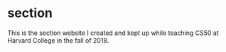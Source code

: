 # section

This is the section website I created and kept up while teaching CS50 at Harvard College in the fall of 2018.
